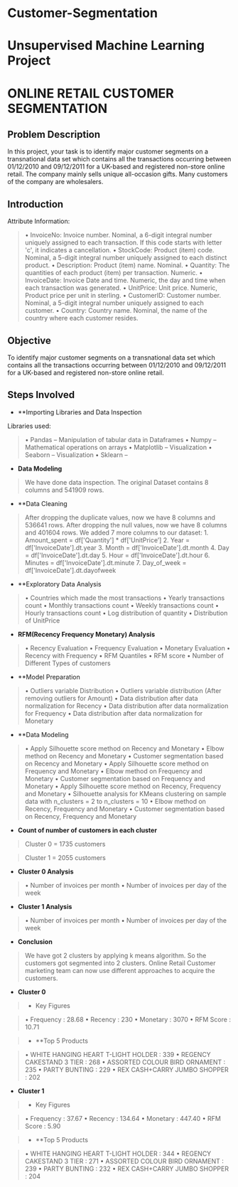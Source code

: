 # Customer-Segmentation
# Unsupervised Machine Learning Project
# ONLINE RETAIL CUSTOMER SEGMENTATION

## Problem Description
In this project, your task is to identify major customer segments on a transnational data set which contains all the transactions occurring between 01/12/2010 and 09/12/2011 for a UK-based and registered non-store online retail. The company mainly sells unique all-occasion gifts. Many customers of the company are wholesalers. 

## Introduction
Attribute Information: 
> • InvoiceNo: Invoice number. Nominal, a 6-digit integral number uniquely assigned to each transaction. If this code starts with letter 'c', it indicates a cancellation. • StockCode: Product (item) code. Nominal, a 5-digit integral number uniquely assigned to each distinct product. • Description: Product (item) name. Nominal. • Quantity: The quantities of each product (item) per transaction. Numeric. • InvoiceDate: Invoice Date and time. Numeric, the day and time when each transaction was generated. • UnitPrice: Unit price. Numeric, Product price per unit in sterling. • CustomerID: Customer number. Nominal, a 5-digit integral number uniquely assigned to each customer. • Country: Country name. Nominal, the name of the country where each customer resides.

## Objective
To identify major customer segments on a transnational data set which contains all the transactions occurring between 01/12/2010 and 09/12/2011 for a UK-based and registered non-store online retail.

## Steps Involved
* **Importing Libraries and Data Inspection 

Libraries used: 
> • Pandas – Manipulation of tabular data in Dataframes • Numpy – Mathematical operations on arrays • Matplotlib – Visualization • Seaborn – Visualization • Sklearn – 

* **Data Modeling** 
> We have done data inspection. The original Dataset contains 8 columns and 541909 rows.

* **Data Cleaning

> After dropping the duplicate values, now we have 8 columns and 536641 rows. After dropping the null values, now we have 8 columns and 401604 rows. We added 7 more columns to our dataset: 1. Amount_spent = df['Quantity'] * df['UnitPrice’] 2. Year = df['InvoiceDate'].dt.year 3. Month = df['InvoiceDate'].dt.month 4. Day = df['InvoiceDate'].dt.day 5. Hour = df['InvoiceDate'].dt.hour 6. Minutes = df['InvoiceDate'].dt.minute 7. Day_of_week = df['InvoiceDate'].dt.dayofweek

* **Exploratory Data Analysis

> • Countries which made the most transactions • Yearly transactions count • Monthly transactions count • Weekly transactions count • Hourly transactions count • Log distribution of quantity • Distribution of UnitPrice

* **RFM(Recency Frequency Monetary) Analysis** 
> • Recency Evaluation • Frequency Evaluation • Monetary Evaluation • Recency with Frequency • RFM Quantiles • RFM score • Number of Different Types of customers

* **Model Preparation

> • Outliers variable Distribution • Outliers variable distribution (After removing outliers for Amount) • Data distribution after data normalization for Recency • Data distribution after data normalization for Frequency • Data distribution after data normalization for Monetary

* **Data Modeling

> • Apply Silhouette score method on Recency and Monetary • Elbow method on Recency and Monetary • Customer segmentation based on Recency and Monetary • Apply Silhouette score method on Frequency and Monetary • Elbow method on Frequency and Monetary • Customer segmentation based on Frequency and Monetary • Apply Silhouette score method on Recency, Frequency and Monetary • Silhouette analysis for KMeans clustering on sample data with n_clusters = 2 to n_clusters = 10 • Elbow method on Recency, Frequency and Monetary • Customer segmentation based on Recency, Frequency and Monetary

* **Count of number of customers in each cluster** 
> Cluster 0 = 1735 customers 

> Cluster 1 = 2055 customers

* **Cluster 0 Analysis** 
> • Number of invoices per month • Number of invoices per day of the week

* **Cluster 1 Analysis** 
> • Number of invoices per month • Number of invoices per day of the week

* **Conclusion**
> We have got 2 clusters by applying k means algorithm. So the customers got segmented into 2 clusters. Online Retail Customer marketing team can now use different approaches to acquire the customers.
* **Cluster 0** 
> * Key Figures 

> • Frequency : 28.68 • Recency : 230 • Monetary : 3070 • RFM Score : 10.71 

> * **Top 5 Products

> • WHITE HANGING HEART T-LIGHT HOLDER : 339 • REGENCY CAKESTAND 3 TIER : 268 • ASSORTED COLOUR BIRD ORNAMENT : 235 • PARTY BUNTING : 229 • REX CASH+CARRY JUMBO SHOPPER : 202 

* **Cluster 1** 
> * Key Figures 

> • Frequency : 37.67 • Recency : 134.64 • Monetary : 447.40 • RFM Score : 5.90 

> * **Top 5 Products 

> • WHITE HANGING HEART T-LIGHT HOLDER : 344 • REGENCY CAKESTAND 3 TIER : 271 • ASSORTED COLOUR BIRD ORNAMENT : 239 • PARTY BUNTING : 232 • REX CASH+CARRY JUMBO SHOPPER : 204
